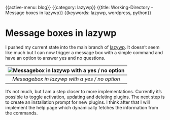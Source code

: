 {{active-menu: blog}}
{{category: lazywp}}
{{title: Working-Directory - Message boxes in lazywp}}
{{keywords: lazywp, wordpress, python}}

# Message boxes in lazywp

I pushed my current state into the main branch of [lazywp](https://github.com/lauratheq/lazywp/). It doesn’t seem like much but I can now trigger a message box with a simple command and have an option to answer yes and no questions.

| ![Messagebox in lazywp with a yes / no option](assets/articles/lazywp-message-boxes.png) | 
|:--:| 
| *Messagebox in lazywp with a yes / no option* |

It’s not much, but I am a step closer to more implementations. Currently it’s possible to toggle activation, updating and deleting plugins. The next step is to create an installation prompt for new plugins. I think after that I will implement the help page which dynamically fetches the information from the commands.